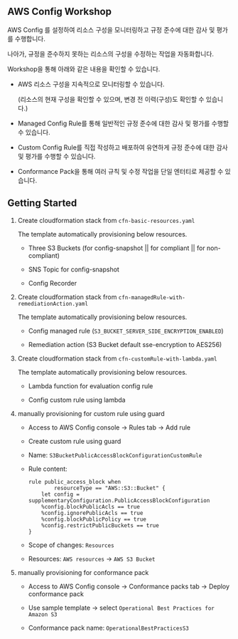 ## AWS Config Workshop

AWS Config 를 설정하여 리소스 구성을 모니터링하고 규정 준수에 대한 감사 및 평가를 수행합니다.

나아가, 규정을 준수하지 못하는 리소스의 구성을 수정하는 작업을 자동화합니다.

Workshop을 통해 아래와 같은 내용을 확인할 수 있습니다.

- AWS 리소스 구성을 지속적으로 모니터링할 수 있습니다. 
  
  (리소스의 현재 구성을 확인할 수 있으며, 변경 전 이력(구성)도 확인할 수 있습니다.)

- Managed Config Rule를 통해 일반적인 규정 준수에 대한 감사 및 평가를 수행할 수 있습니다.

- Custom Config Rule를 직접 작성하고 배포하여 유연하게 규정 준수에 대한 감사 및 평가를 수행할 수 있습니다.

- Conformance Pack을 통해 여러 규칙 및 수정 작업을 단일 엔터티로 제공할 수 있습니다.

## Getting Started

1. Create cloudformation stack from `cfn-basic-resources.yaml`

    The template automatically provisioning below resources.

    - Three S3 Buckets (for config-snapshot || for compliant || for non-compliant)

    - SNS Topic for config-snapshot

    - Config Recorder

2. Create cloudformation stack from `cfn-managedRule-with-remediationAction.yaml`

    The template automatically provisioning below resources.

    - Config managed rule (`S3_BUCKET_SERVER_SIDE_ENCRYPTION_ENABLED`)
    
    - Remediation action (S3 Bucket default sse-encryption to AES256)

3. Create cloudformation stack from `cfn-customRule-with-lambda.yaml`

    The template automatically provisioning below resources.

    - Lambda function for evaluation config rule

    - Config custom rule using lambda

4. manually provisioning for custom rule using guard

    - Access to AWS Config console -> Rules tab -> Add rule

    - Create custom rule using guard

    - Name: `S3BucketPublicAccessBlockConfigurationCustomRule`

    - Rule content:
      ```
      rule public_access_block when
              resourceType == "AWS::S3::Bucket" {
          let config = supplementaryConfiguration.PublicAccessBlockConfiguration
          %config.blockPublicAcls == true
          %config.ignorePublicAcls == true
          %config.blockPublicPolicy == true
          %config.restrictPublicBuckets == true
      }
      ```
    
    - Scope of changes: `Resources`

    - Resources: `AWS resources` -> `AWS S3 Bucket`

5. manually provisioning for conformance pack

    - Access to AWS Config console -> Conformance packs tab -> Deploy conformance pack

    - Use sample template -> select `Operational Best Practices for Amazon S3`

    - Conformance pack name: `OperationalBestPracticesS3`